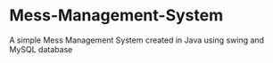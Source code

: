 # Mess-Management-System
A simple Mess Management System created in Java using swing and MySQL database
